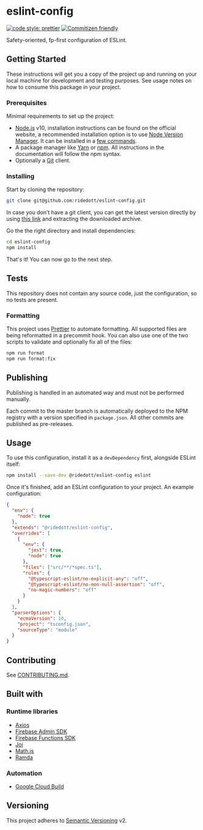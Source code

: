 # eslint-config

[![code style: prettier](https://img.shields.io/badge/code_style-prettier-ff69b4.svg)](https://github.com/prettier/prettier)
[![Commitizen friendly](https://img.shields.io/badge/commitizen-friendly-brightgreen.svg)](http://commitizen.github.io/cz-cli/)

Safety-oriented, fp-first configuration of ESLint.

## Getting Started

These instructions will get you a copy of the project up and running on your
local machine for development and testing purposes. See usage notes on how to
consume this package in your project.

### Prerequisites

Minimal requirements to set up the project:

- [Node.js](https://nodejs.org/en) v10, installation instructions can be found
  on the official website, a recommended installation option is to use
  [Node Version Manager](https://github.com/creationix/nvm#readme). It can be
  installed in a
  [few commands](https://nodejs.org/en/download/package-manager/#nvm).
- A package manager like [Yarn](https://yarnpkg.com) or
  [npm](https://www.npmjs.com). All instructions in the documentation will
  follow the npm syntax.
- Optionally a [Git](https://git-scm.com) client.

### Installing

Start by cloning the repository:

```bash
git clone git@github.com:ridedott/eslint-config.git
```

In case you don't have a git client, you can get the latest version directly by
using [this link](https://github.com/ridedott/eslint-config/archive/master.zip)
and extracting the downloaded archive.

Go the the right directory and install dependencies:

```bash
cd eslint-config
npm install
```

That's it! You can now go to the next step.

## Tests

This repository does not contain any source code, just the configuration, so no
tests are present.

### Formatting

This project uses [Prettier](https://prettier.io) to automate formatting. All
supported files are being reformatted in a precommit hook. You can also use one
of the two scripts to validate and optionally fix all of the files:

```bash
npm run format
npm run format:fix
```

## Publishing

Publishing is handled in an automated way and must not be performed manually.

Each commit to the master branch is automatically deployed to the NPM registry
with a version specified in `package.json`. All other commits are published as
pre-releases.

## Usage

To use this configuration, install it as a `devDependency` first, alongside
ESLint itself:

```bash
npm install --save-dev @ridedott/eslint-config eslint
```

Once it's finished, add an ESLint configuration to your project. An example
configuration:

```json
{
  "env": {
    "node": true
  },
  "extends": "@ridedott/eslint-config",
  "overrides": [
    {
      "env": {
        "jest": true,
        "node": true
      },
      "files": ["src/**/*spec.ts"],
      "rules": {
        "@typescript-eslint/no-explicit-any": "off",
        "@typescript-eslint/no-non-null-assertion": "off",
        "no-magic-numbers": "off"
      }
    }
  ],
  "parserOptions": {
    "ecmaVersion": 10,
    "project": "tsconfig.json",
    "sourceType": "module"
  }
}
```

## Contributing

See [CONTRIBUTING.md](./CONTRIBUTING.md).

## Built with

### Runtime libraries

- [Axios](https://github.com/axios/axios)
- [Firebase Admin SDK](https://github.com/firebase/firebase-admin-node)
- [Firebase Functions SDK](https://github.com/firebase/firebase-functions)
- [Joi](https://github.com/hapijs/joi)
- [Math.js](https://github.com/josdejong/mathjs)
- [Ramda](https://github.com/ramda/ramda)

### Automation

- [Google Cloud Build](https://cloud.google.com/cloud-build/)

## Versioning

This project adheres to [Semantic Versioning](http://semver.org) v2.
